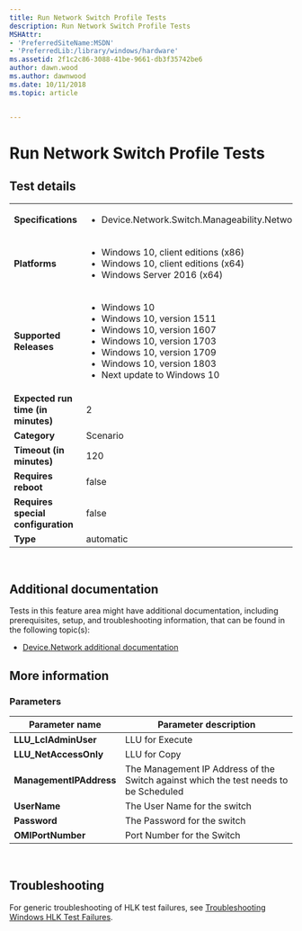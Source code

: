 ```yaml
---
title: Run Network Switch Profile Tests
description: Run Network Switch Profile Tests
MSHAttr:
- 'PreferredSiteName:MSDN'
- 'PreferredLib:/library/windows/hardware'
ms.assetid: 2f1c2c86-3088-41be-9661-db3f35742be6
author: dawn.wood
ms.author: dawnwood
ms.date: 10/11/2018
ms.topic: article


---
```


# <span id="p_hlk_test.c18982b8-84f9-451d-898f-86019f50053d"></span>Run Network Switch Profile Tests


## Test details
|||
|---|---|
| **Specifications**  | <ul><li>Device.Network.Switch.Manageability.NetworkSwitchProfile</li></ul> |  
| **Platforms**   | <ul><li>Windows 10, client editions (x86)</li><li>Windows 10, client editions (x64)</li><li>Windows Server 2016 (x64)</li></ul> |
| **Supported Releases** | <ul><li>Windows 10</li><li>Windows 10, version 1511</li><li>Windows 10, version 1607</li><li>Windows 10, version 1703</li><li>Windows 10, version 1709</li><li>Windows 10, version 1803</li><li>Next update to Windows 10</li></ul> |
|**Expected run time (in minutes)**| 2 |
|**Category**| Scenario |
|**Timeout (in minutes)**| 120 |
|**Requires reboot**| false |
|**Requires special configuration**| false |
|**Type**| automatic |

 

## <span id="Additional_documentation"></span><span id="additional_documentation"></span><span id="ADDITIONAL_DOCUMENTATION"></span>Additional documentation


Tests in this feature area might have additional documentation, including prerequisites, setup, and troubleshooting information, that can be found in the following topic(s):

-   [Device.Network additional documentation](device-network-additional-documentation.md)

## <span id="More_information"></span><span id="more_information"></span><span id="MORE_INFORMATION"></span>More information


### <span id="Parameters"></span><span id="parameters"></span><span id="PARAMETERS"></span>Parameters

| Parameter name          | Parameter description                                                                |
|-------------------------|--------------------------------------------------------------------------------------|
| **LLU\_LclAdminUser**   | LLU for Execute                                                                      |
| **LLU\_NetAccessOnly**  | LLU for Copy                                                                         |
| **ManagementIPAddress** | The Management IP Address of the Switch against which the test needs to be Scheduled |
| **UserName**            | The User Name for the switch                                                         |
| **Password**            | The Password for the switch                                                          |
| **OMIPortNumber**       | Port Number for the Switch                                                           |

 

## <span id="Troubleshooting"></span><span id="troubleshooting"></span><span id="TROUBLESHOOTING"></span>Troubleshooting


For generic troubleshooting of HLK test failures, see [Troubleshooting Windows HLK Test Failures](..\user\troubleshooting-windows-hlk-test-failures.md).

 

 






